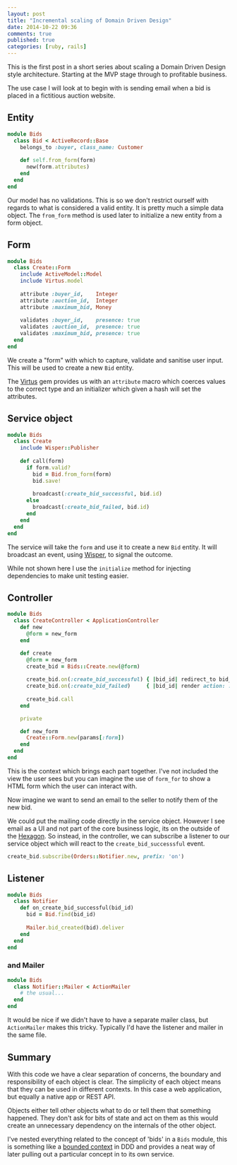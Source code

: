 ```yaml
---
layout: post
title: "Incremental scaling of Domain Driven Design"
date: 2014-10-22 09:36
comments: true
published: true
categories: [ruby, rails]
---
```


This is the first post in a short series about scaling a Domain Driven Design style architecture. Starting at the MVP stage through to profitable business.

<!--more-->

The use case I will look at to begin with is sending email when a bid is placed in a fictitious auction website.

## Entity

```ruby
module Bids
  class Bid < ActiveRecord::Base
    belongs_to :buyer, class_name: Customer
  
    def self.from_form(form)
      new(form.attributes)
    end
  end
end
```

Our model has no validations. This is so we don't restrict ourself with regards to what is considered a valid entity. It is pretty much a simple data object. The `from_form` method is used later to initialize a new entity from a form object.

## Form

```ruby
module Bids
  class Create::Form
    include ActiveModel::Model
    include Virtus.model
  
    attribute :buyer_id,    Integer
    attribute :auction_id,  Integer
    attribute :maximum_bid, Money
  
    validates :buyer_id,    presence: true
    validates :auction_id,  presence: true
    validates :maximum_bid, presence: true
  end
end
```

We create a "form" with which to capture, validate and sanitise user input. This will be used to create a new `Bid` entity.

The [Virtus](https://github.com/solnic/virtus) gem provides us with an `attribute` macro which coerces values to the correct type and an initializer which given a hash will set the attributes.

## Service object

```ruby
module Bids
  class Create
    include Wisper::Publisher
  
    def call(form)
      if form.valid?
        bid = Bid.from_form(form)
        bid.save!
      
        broadcast(:create_bid_successful, bid.id)
      else
        broadcast(:create_bid_failed, bid.id)
      end
    end
  end
end
```

The service will take the `form` and use it to create a new `Bid` entity. It will broadcast an event, using [Wisper](https://github.com/krisleech/wisper), to signal the outcome.

While not shown here I use the `initialize` method for injecting dependencies to make unit testing easier.

## Controller

```ruby
module Bids
  class CreateController < ApplicationController
	def new
	  @form = new_form
	end

	def create
	  @form = new_form
	  create_bid = Bids::Create.new(@form)
	  
	  create_bid.on(:create_bid_successful) { |bid_id| redirect_to bid_path(bid_id) }
	  create_bid.on(:create_bid_failed)     { |bid_id| render action: :new }
	  
	  create_bid.call
	end

	private

	def new_form
	  Create::Form.new(params[:form])
	end
  end
end
```

This is the context which brings each part together. I've not included the view the user sees but you can imagine the use of `form_for` to show a HTML form which the user can interact with.

Now imagine we want to send an email to the seller to notify them of the new bid.

We could put the mailing code directly in the service object. However I see email as a UI and not part of the core business logic, its on the outside of the [Hexagon](http://alistair.cockburn.us/Hexagonal+architecture). So instead, in the controller, we can subscribe a listener to our service object which will react to the `create_bid_successsful` event.

```ruby
create_bid.subscribe(Orders::Notifier.new, prefix: 'on')
```

## Listener

```ruby
module Bids
  class Notifier
    def on_create_bid_successful(bid_id)
      bid = Bid.find(bid_id)
    
      Mailer.bid_created(bid).deliver
    end
  end
end
```

### and Mailer

```ruby
module Bids
  class Notifier::Mailer < ActionMailer
    # the usual...
  end
end
```

It would be nice if we didn't have to have a separate mailer class, but `ActionMailer` makes this tricky. Typically I'd have the listener and mailer in the same file.

## Summary

With this code we have a clear separation of concerns, the boundary and responsibility of each object is clear. The simplicity of each object means that they can be used in different contexts. In this case a web application, but equally a native app or REST API.

Objects either tell other objects what to do or tell them that something happened. They don't ask for bits of state and act on them as this would create an unnecessary dependency on the internals of the other object.

I've nested everything related to the concept of 'bids' in a `Bids` module, this is something like a [bounded context](http://martinfowler.com/bliki/BoundedContext.html) in DDD and provides a neat way of later pulling out a particular concept in to its own service.

